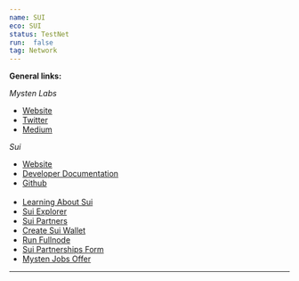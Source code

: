```yaml
---
name: SUI
eco: SUI
status: TestNet
run:  false
tag: Network
---
```


**General links:** 

*Mysten Labs*
- [Website](https://mystenlabs.com/)
- [Twitter](https://twitter.com/Mysten_Labs)
- [Medium](https://medium.com/mysten-labs)
    
*Sui* 
- [Website](https://sui.io/)
- [Developer Documentation](https://docs.sui.io/)
- [Github](https://github.com/MystenLabs/sui) <br>
    <br>
- [Learning About Sui](https://docs.sui.io/devnet/learn)
- [Sui Explorer](https://explorer.devnet.sui.io/)
- [Sui Partners](https://sui.io/ecosystem/)
- [Create Sui Wallet](https://docs.sui.io/explore/wallet-browser)
- [Run Fullnode](https://docs.sui.io/build/fullnode)
- [Sui Partnerships Form](https://bit.ly/suiform)
- [Mysten Jobs Offer](https://jobs.ashbyhq.com/mystenlabs)

***
